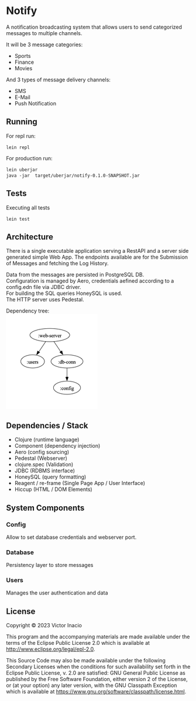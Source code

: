 # Notify

A notification broadcasting system that allows users to send categorized messages to multiple
channels.

It will be 3 message categories:
- Sports 
- Finance 
- Movies

And 3 types of message delivery channels:

- SMS
- E-Mail
- Push Notification

## Running

For repl run:
```shell
lein repl
```

For production run:
```shell
lein uberjar
java -jar  target/uberjar/notify-0.1.0-SNAPSHOT.jar
```

## Tests
Executing all tests
```shell
lein test 
```

## Architecture
    
There is a single executable application serving a RestAPI and a server side generated simple Web App. 
The endpoints available are for the Submission of Messages and fetching the Log History.

Data from the messages are persisted in PostgreSQL DB.  
Configuration is managed by Aero, credentials aefined according to a config.edn file via JDBC driver.  
For building the SQL queries HoneySQL is used.  
The HTTP server uses Pedestal.

Dependency tree:  
![components.png](doc%2Fcomponents.png)

## Dependencies / Stack

- Clojure (runtime language)
- Component (dependency injection)
- Aero (config sourcing)
- Pedestal (Webserver)
- clojure.spec (Validation)
- JDBC (RDBMS interface)
- HoneySQL (query formatting)
- Reagent / re-frame (Single Page App / User Interface)
- Hiccup (HTML / DOM Elements)

## System Components

### Config

Allow to set database credentials and webserver port.

### Database

Persistency layer to store messages

### Users

Manages the user authentication and data



## License

Copyright © 2023 Victor Inacio

This program and the accompanying materials are made available under the
terms of the Eclipse Public License 2.0 which is available at
http://www.eclipse.org/legal/epl-2.0.

This Source Code may also be made available under the following Secondary
Licenses when the conditions for such availability set forth in the Eclipse
Public License, v. 2.0 are satisfied: GNU General Public License as published by
the Free Software Foundation, either version 2 of the License, or (at your
option) any later version, with the GNU Classpath Exception which is available
at https://www.gnu.org/software/classpath/license.html.
